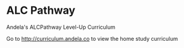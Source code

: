 # ALC Pathway
Andela's ALCPathway Level-Up Curriculum

Go to http://curriculum.andela.co to view the home study curriculum
